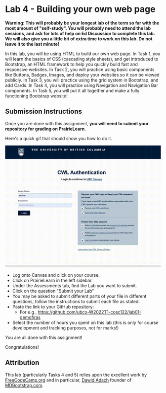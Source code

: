 # Lab 4 - Building your own web page

**Warning: This will probably be your longest lab of the term so far with the most amount of "self-study". You will probably need to attend the lab sessions, and ask for lots of help on Ed Discussion to complete this lab. We will also give you a little bit of extra time to work on this lab. Do not leave it to the last minute!**

In this lab, you will be using HTML to build our own web page.
In Task 1, you will learn the basics of CSS (cascading style sheets), and get introduced to Bootstrap, an HTML framework to help you quickly build fast and responsive websites.
In Task 2, you will practice using basic components like Buttons, Badges, Images, and deploy your websites so it can be viewed publicly.
In Task 3, you will practice using the grid system in Bootstrap, and add Cards.
In Task 4, you will practice using Navigation and Navigation Bar components.
In Task 5, you will put it all together and make a fully functioning Bootstrap website!

## Submission Instructions

Once you are done with this assignment, **you will need to submit your repository for grading on PrairieLearn**.

Here's a quick gif that should show you how to do it.

<img src="images/prairielearn_submit.gif">

- Log onto Canvas and click on your course.
- Click on PrairieLearn in the left sidebar.
- Under the Assessments tab, find the Lab you want to submit.
- Click on the question "Submit your Lab"
- You may be asked to submit different parts of your file in different questions, follow the instructions to submit each file as stated.
- Paste the link to your GitHub repository: 
    - For e.g., https://github.com/ubco-W2022T1-cosc122/lab01-demofiras
- Select the number of hours you spent on this lab (this is only for course development and tracking purposes, not for marks!)

You are all done with this assignment!

Congratulations!

## Attribution

This lab (particularly Tasks 4 and 5) relies upon the excellent work by [FreeCodeCamp.org](https://freecodecamp.org) and in particular, [Dawid Adach](https://dawidadach.com/en/) founder of [MDBootstrap.com](http://MDbootstrap.com]).